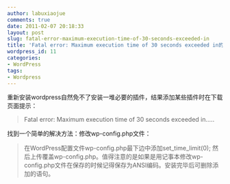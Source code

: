```yaml
---
author: labuxiaojue
comments: true
date: 2011-02-07 20:18:33
layout: post
slug: fatal-error-maximum-execution-time-of-30-seconds-exceeded-in
title: 'Fatal error: Maximum execution time of 30 seconds exceeded in的解决方法'
wordpress_id: 11
categories:
- WordPress
tags:
- Wordpress
---
```


重新安装wordpress自然免不了安装一堆必要的插件，结果添加某些插件时在下载页面提示：

> Fatal error: Maximum execution time of 30 seconds exceeded in.....

找到一个简单的解决方法：修改wp-config.php文件：

> 在WordPress配置文件wp-config.php最下边中添加set_time_limit(0); 然后上传覆盖wp-config.php。值得注意的是如果是用记事本修改wp-config.php文件在保存的时候记得保存为ANSI编码。安装完毕后可删除添加的语句。
